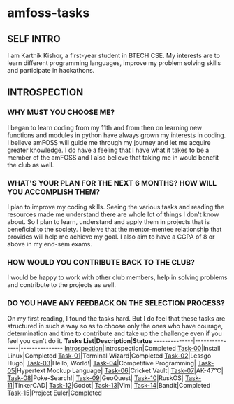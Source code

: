 # amfoss-tasks

## SELF INTRO
I am Karthik Kishor, a first-year student in BTECH CSE. My interests are to learn different programming languages, improve my problem solving skills and participate in hackathons.
## INTROSPECTION
### WHY MUST YOU CHOOSE ME?
I began to learn coding from my 11th and from then on learning new functions and modules in python have always grown my interests in coding. I believe amFOSS will guide me through my journey and let me acquire greater knowledge. I do have a feeling that I have what it takes to be a member of the amFOSS and I also believe that taking me in would benefit the club as well.
### WHAT'S YOUR PLAN FOR THE NEXT 6 MONTHS? HOW WILL YOU ACCOMPLISH THEM?
I plan to improve my coding skills. Seeing the various tasks and reading the resources made me understand there are whole lot of things I don't know about. So I plan to learn, understand and apply them in projects that is beneficial to the society. I beleive that the mentor-mentee relationship that provides will help me achieve my goal. I also aim to have a CGPA of 8 or above in my end-sem exams.
### HOW WOULD YOU CONTRIBUTE BACK TO THE CLUB?
I would be happy to work with other club members, help in solving problems and contribute to the projects as well.
### DO YOU HAVE ANY FEEDBACK ON THE SELECTION PROCESS?
On my first reading, I found the tasks hard. But I do feel that these tasks are structured in such a way so as to choose only the ones who have courage, determination and time to contribute and take up the challenge even if you feel you can't do it.
**Tasks List**|**Description**|**Status**
--------------|---------------|---------------
[Introspection](https://github.com/thekungfukid/amfoss-tasks/tree/main/introspection)|Introspection|Completed
[Task-00](https://github.com/thekungfukid/amfoss-tasks/tree/main/task-00)|Install Linux|Completed
[Task-01](https://github.com/thekungfukid/amfoss-tasks/tree/main/task-01)|Terminal Wizard|Completed
[Task-02](https://github.com/thekungfukid/amfoss-tasks/tree/main/task-02)|Lessgo Hugo|
[Task-03](https://github.com/thekungfukid/amfoss-tasks/tree/main/task-03)|Hello, World!|
[Task-04](https://github.com/thekungfukid/amfoss-tasks/tree/main/task-04)|Competitive Programming|
[Task-05](https://github.com/thekungfukid/amfoss-tasks/tree/main/task-05)|Hypertext Mockup Language|
[Task-06](https://github.com/thekungfukid/amfoss-tasks/tree/main/task-06)|Cricket Vault|
[Task-07](https://github.com/thekungfukid/amfoss-tasks/tree/main/task-07)|AK-47℃|
[Task-08](https://github.com/thekungfukid/amfoss-tasks/tree/main/task-08)|Poke-Search!|
[Task-09](https://github.com/thekungfukid/amfoss-tasks/tree/main/task-09)|GeoQuest|
[Task-10](https://github.com/thekungfukid/amfoss-tasks/tree/main/task-10)|RuskOS|
[Task-11](https://github.com/thekungfukid/amfoss-tasks/tree/main/task-11)|TinkerCAD|
[Task-12](https://github.com/thekungfukid/amfoss-tasks/tree/main/task-12)|Godot|
[Task-13](https://github.com/thekungfukid/amfoss-tasks/tree/main/task-13)|Vim|
[Task-14](https://github.com/thekungfukid/amfoss-tasks/tree/main/task-14)|Bandit|Completed
[Task-15](https://github.com/thekungfukid/amfoss-tasks/tree/main/task-15)|Project Euler|Completed

